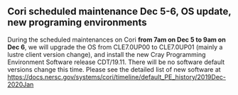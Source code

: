 ## Cori scheduled maintenance Dec 5-6, OS update, new programing environments

During the scheduled maintenances on Cori **from 7am on Dec 5 to 9am on Dec 6**, we
will upgrade the OS from CLE7.0UP00 to CLE7.0UP01 (mainly a lustre client
version change), and install the new Cray Programming Environment Software
release CDT/19.11. There will be no software default versions change this time.
Please see the detailed list of new software at
https://docs.nersc.gov/systems/cori/timeline/default_PE_history/2019Dec-2020Jan


